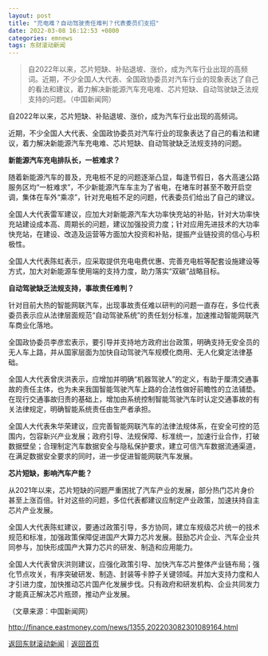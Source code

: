 ```yaml
---
layout: post
title: "充电难？自动驾驶责任难判？代表委员们支招"
date: 2022-03-08 16:12:53 +0800
categories: emnews
tags: 东财滚动新闻
---
```

> 自2022年以来，芯片短缺、补贴退坡、涨价，成为汽车行业出现的高频词。近期，不少全国人大代表、全国政协委员对汽车行业的现象表达了自己的看法和建议，着力解决新能源汽车充电难、芯片短缺、自动驾驶缺乏法规支持的问题。（中国新闻网）

<p>自2022年以来，芯片短缺、补贴退坡、涨价，成为汽车行业出现的高频词。</p><p>近期，不少全国人大代表、全国政协委员对汽车行业的现象表达了自己的看法和建议，着力解决新能源汽车充电难、芯片短缺、自动驾驶缺乏法规支持的问题。</p><p><strong>新能源汽车充电排队长，一桩难求？</strong></p><p>随着新能源汽车的普及，充电桩不足的问题逐渐凸显，每逢节假日，各大高速公路服务区均“一桩难求”，不少新能源汽车车主为了省电，在堵车时甚至不敢开启空调，集体在车外“乘凉”，针对充电桩不足的问题，代表委员们给出了自己的建议。</p><p>全国人大代表雷军建议，应加大对新能源汽车大功率快充站的补贴，针对大功率快充站建设成本高、周期长的问题，建议加强投资力度；针对应用先进技术的大功率快充站，在建设、改造及运营等方面加大投资和补贴，提振产业链投资的信心与积极性。</p><p>全国人大代表陈虹表示，应采取提供充电电费优惠、完善充电桩等配套设施建设等方式，加大对新能源车使用端的支持力度，助力落实“双碳”战略目标。</p><p><strong>自动驾驶缺乏法规支持，事故责任难判？</strong></p><p>针对目前大热的智能网联汽车，出现事故责任难以研判的问题一直存在，多位代表委员表示应从法律层面规范“自动驾驶系统”的责任划分标准，加速推动智能网联汽车商业化落地。</p><p>全国政协委员李彦宏表示，要引导并支持地方政府出台政策，明确支持无安全员的无人车上路，并从国家层面为加快自动驾驶汽车规模化商用、无人化奠定法律基础。</p><p>全国人大代表曾庆洪表示，应增加并明确“机器驾驶人”的定义，有助于厘清交通事故的责任主体，也为未来我国智能驾驶汽车上路的合法性做好前瞻性的立法铺垫。在现行交通事故归责的基础上，增加由系统控制智能驾驶汽车时认定交通事故的有关法律规定，明确智能系统责任由生产者承担。</p><p>全国人大代表朱华荣建议，应完善智能网联汽车的法律法规体系，在安全可控的范围内，包容新兴产业发展；政府引导、法规保障、标准统一，加速行业合作，打破数据壁垒；合理制定汽车数据安全与隐私保护要求，建立可信汽车数据流通渠道，在满足数据安全要求的同时，进一步促进智能网联汽车发展。</p><p><strong>芯片短缺，影响汽车产能？</strong></p><p>从2021年以来，芯片短缺的问题严重困扰了汽车产业的发展，部分热门芯片身价甚至上涨百倍。针对这些的问题，多位代表都建议应制定产业政策，加速扶持自主芯片产业发展。</p><p>全国人大代表陈虹建议，要通过政策引导，多方协同，建立车规级芯片统一的技术规范和标准，加强政策保障促进国产大算力芯片发展。鼓励芯片企业、汽车企业共同参与，加快形成国产大算力芯片的研发、制造和应用能力。</p><p>全国人大代表曾庆洪则建议，应强化政策引导、加快汽车芯片整体产业链布局；强化节点攻关，有序突破研发、制造、封装等卡脖子关键领域。并加大支持力度和人才引进力度，加快推动芯片国产化发展步伐。只有政府和研发机构、企业共同发力才能真正解决芯片瓶颈，推动产业发展。</p><p class="em_media">（文章来源：中国新闻网）</p>

<http://finance.eastmoney.com/news/1355,202203082301089164.html>

[返回东财滚动新闻](//finews.withounder.com/emnews/)｜[返回首页](//finews.withounder.com/)